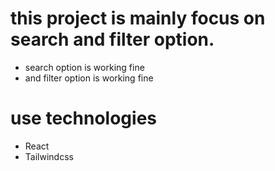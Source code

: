 # this project is mainly focus on search and filter option. 

- search option is working fine
- and filter option is working fine

# use technologies
- React
- Tailwindcss